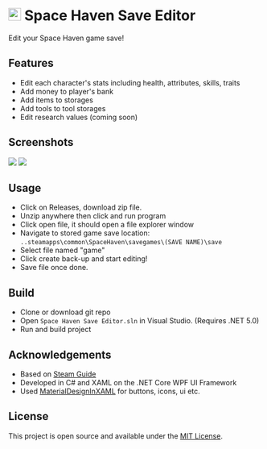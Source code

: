 # <img src="https://github.com/nuttycream/SH-Save-Editor/blob/master/SpaceHaven%20Save%20Editor/Resources/icon.ico" width="25" height="25"/> Space Haven Save Editor


Edit your Space Haven game save!
## Features
- Edit each character's stats including health, attributes, skills, traits
- Add money to player's bank
- Add items to storages
- Add tools to tool storages
- Edit research values (coming soon)

## Screenshots
<img src="https://github.com/nuttycream/SH-Save-Editor/blob/master/Screenies/File%20Menu.png"/>
<img src="https://github.com/nuttycream/SH-Save-Editor/blob/master/Screenies/Character%20Menu.png"/>

## Usage
- Click on Releases, download zip file.
- Unzip anywhere then click and run program
- Click open file, it should open a file explorer window
- Navigate to stored game save location:
`..steamapps\common\SpaceHaven\savegames\(SAVE NAME)\save`
- Select file named "game"
- Click create back-up and start editing!
- Save file once done.

## Build
- Clone or download git repo
- Open `Space Haven Save Editor.sln` in Visual Studio. (Requires .NET 5.0)
- Run and build project

## Acknowledgements
- Based on [Steam Guide](https://steamcommunity.com/sharedfiles/filedetails/?id=2120100221)
- Developed in C# and XAML on the .NET Core WPF UI Framework
- Used [MaterialDesignInXAML](https://github.com/MaterialDesignInXAML/MaterialDesignInXamlToolkit) for buttons, icons, ui etc.

## License
This project is open source and available under the [MIT License](LICENSE). 
